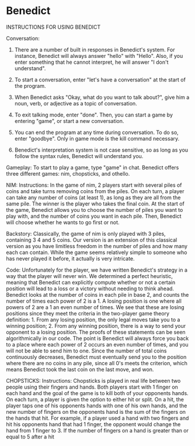 # Benedict
INSTRUCTIONS FOR USING BENEDICT

Conversation:

1. There are a number of built in responses in Benedict's system. For instance, Benedict will always answer "hello" with "Hello". Also, if you enter something that he cannot interpret, he will answer "I don't understand".

2. To start a conversation, enter "let's have a conversation" at the start of the program.

3. When Benedict asks "Okay, what do you want to talk about?", give him a noun, verb, or adjective as a topic of conversation. 

4. To exit talking mode, enter "done". Then, you can start a game by entering "game", or start a new conversation.

5. You can end the program at any time during conversation. To do so, enter "goodbye". Only in game mode is the kill command necessary.

6. Benedict's interpretation system is not case sensitive, so as long as you follow the syntax rules, Benedict will understand you.

Gameplay:
To start to play a game, type "game" in chat.
Benedict offers three different games: nim, chopsticks, and othello.

NIM:
Instructions:
	In the game of nim, 2 players start with several piles of coins and take turns removing coins from the piles.  On each turn, a player can take any number of coins (at least 1), as long as they are all from the same pile.  The winner is the player who takes the final coin.  At the start of the game, Benedict allows you to choose the number of piles you want to play with, and the number of coins you want in each pile.  Then, Benedict will choose whether he wants to go first or not.

Backstory:
	Classically, the game of nim is only played with 3 piles, containing 3 4 and 5 coins.  Our version is an extension of this classical version as you have limitless freedom in the number of piles and how many each can contain.  While the game seems relatively simple to someone who has never played it before, it actually is very intricate.
	
Code:
	Unfortunately for the player, we have written Benedict's strategy in a way that the player will never win.  We determined a perfect heuristic, meaning that Benedict can explicitly compute whether or not a certain position will lead to a loss or a victory without needing to think ahead.  Benedict looks at the number of coins in each pile in base 2, and counts the number of times each power of 2 is a 1.  A losing position is one where all powers of 2 are a 1 an even number of times.  We see that these are losing positions since they meet the criteria in the two-player game theory definition:  1. From any losing position, the only legal moves take you to a winning position; 2. From any winning position, there is a way to send your opponent to a losing position.  The proofs of these statements can be seen algorithmically in our code.  The point is Benedict will always force you back to a place where each power of 2 occurs an even number of times, and you will not be able to send him to one.  Since the number of total coins continuously decreases, Benedict must eventually send you to the position where there are no coins in any pile, since all 0's meets the criterion, which means Benedict took the last coin on the last move, and won.

CHOPSTICKS:
Instructions:
	Chopsticks is played in real life between two people using their fingers and hands.  Both players start with 1 finger on each hand and the goal of the game is to kill both of your opponents hands.  On each turn, a player is given the option to either hit or split.  On a hit, the player taps one of his opponents hands with one of his own hands, and the new number of fingers on the opponents hand is the sum of the fingers on the hands that hit.  For example, if a player used a hand with two fingers and hit his opponents hand that had 1 finger, the opponent would change the hand from 1 finger to 3.  If the number of fingers on a hand is greater than or equal to 5 after a hit